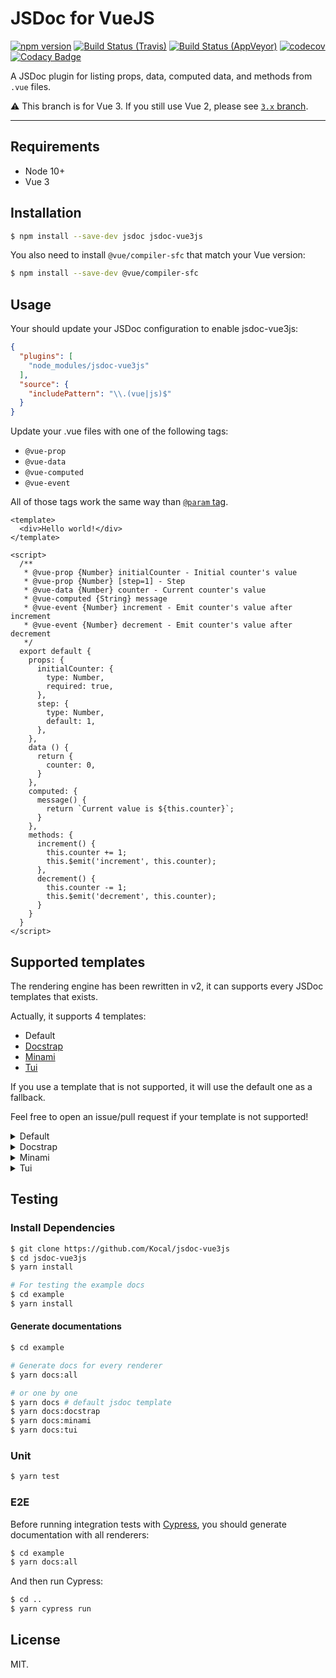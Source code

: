 JSDoc for VueJS
===============

[![npm version](https://badge.fury.io/js/jsdoc-vue3js.svg)](https://badge.fury.io/js/jsdoc-vue3js)
[![Build Status (Travis)](https://travis-ci.org/Kocal/jsdoc-vue3js.svg?branch=master)](https://travis-ci.org/Kocal/jsdoc-vue3js)
[![Build Status (AppVeyor)](https://ci.appveyor.com/api/projects/status/a36pui6w1qhqq582?svg=true)](https://ci.appveyor.com/project/Kocal/jsdoc-vue3js)
[![codecov](https://codecov.io/gh/Kocal/jsdoc-vue3js/branch/master/graph/badge.svg)](https://codecov.io/gh/Kocal/jsdoc-vue3js)
[![Codacy Badge](https://api.codacy.com/project/badge/Grade/850b7601f2bf4e8787a6aadbafa8afef)](https://www.codacy.com/app/kocal/jsdoc-vue3js?utm_source=github.com&amp;utm_medium=referral&amp;utm_content=Kocal/jsdoc-vue3js&amp;utm_campaign=Badge_Grade)

A JSDoc plugin for listing props, data, computed data, and methods from `.vue` files.

:warning: This branch is for Vue 3. If you still use Vue 2, please see [`3.x` branch](https://github.com/Kocal/jsdoc-vue3js/tree/3.x).

---

## Requirements

- Node 10+
- Vue 3

## Installation

```bash
$ npm install --save-dev jsdoc jsdoc-vue3js
```

You also need to install `@vue/compiler-sfc` that match your Vue version:

```bash
$ npm install --save-dev @vue/compiler-sfc
```

## Usage

Your should update your JSDoc configuration to enable jsdoc-vue3js:

```json
{
  "plugins": [
    "node_modules/jsdoc-vue3js"
  ],
  "source": {
    "includePattern": "\\.(vue|js)$"
  }
}
```

Update your .vue files with one of the following tags:

- `@vue-prop`
- `@vue-data`
- `@vue-computed`
- `@vue-event`

All of those tags work the same way than [`@param` tag](http://usejsdoc.org/tags-param.html).

```vue
<template>
  <div>Hello world!</div>
</template>

<script>
  /**
   * @vue-prop {Number} initialCounter - Initial counter's value
   * @vue-prop {Number} [step=1] - Step
   * @vue-data {Number} counter - Current counter's value
   * @vue-computed {String} message
   * @vue-event {Number} increment - Emit counter's value after increment
   * @vue-event {Number} decrement - Emit counter's value after decrement
   */
  export default {
    props: {
      initialCounter: {
        type: Number,
        required: true,
      },
      step: {
        type: Number,
        default: 1,
      },
    },
    data () {
      return {
        counter: 0,
      }
    },
    computed: {
      message() {
        return `Current value is ${this.counter}`;
      }
    },
    methods: {
      increment() {
        this.counter += 1;
        this.$emit('increment', this.counter);
      },
      decrement() {
        this.counter -= 1;
        this.$emit('decrement', this.counter);
      }
    }
  }
</script>
```

## Supported templates

The rendering engine has been rewritten in v2, it can supports every JSDoc templates that exists.

Actually, it supports 4 templates:
- Default
- [Docstrap](https://github.com/docstrap/docstrap)
- [Minami](https://github.com/nijikokun/minami)
- [Tui](https://github.com/nhnent/tui.jsdoc-template)

If you use a template that is not supported, it will use the default one as a fallback.

Feel free to open an issue/pull request if your template is not supported!

<details>
<summary>Default</summary>

![](./screenshots/templates/default.png)

</details>

<details>
<summary>Docstrap</summary>

![](./screenshots/templates/docstrap.png)

</details>

<details>
<summary>Minami</summary>

![](./screenshots/templates/minami.png)

</details>

<details>
<summary>Tui</summary>

![](./screenshots/templates/tui.png)

</details>

## Testing

### Install Dependencies

```bash
$ git clone https://github.com/Kocal/jsdoc-vue3js
$ cd jsdoc-vue3js
$ yarn install

# For testing the example docs
$ cd example
$ yarn install
```

#### Generate documentations

```bash
$ cd example

# Generate docs for every renderer
$ yarn docs:all

# or one by one
$ yarn docs # default jsdoc template
$ yarn docs:docstrap
$ yarn docs:minami
$ yarn docs:tui
```

### Unit

```bash
$ yarn test
```

### E2E

Before running integration tests with [Cypress](https://cypress.io), 
you should generate documentation with all renderers:

```bash
$ cd example
$ yarn docs:all
```

And then run Cypress:

```bash
$ cd ..
$ yarn cypress run
```

## License

MIT.
